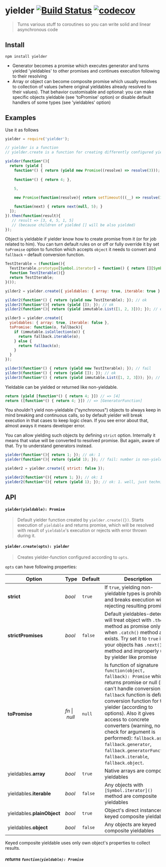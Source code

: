 # yielder [![Build Status](https://travis-ci.org/iagurban/yielder.svg?branch=master)](https://travis-ci.org/iagurban/yielder) [![codecov](https://codecov.io/gh/iagurban/react-linking-model/branch/master/graph/badge.svg)](https://codecov.io/gh/iagurban/yielder)
> Turns various stuff to coroutines so you can write solid and linear asynchronous code

## Install

```shell
npm install yielder
```
- Generator becomes a promise which executes generator and turns yielded 'yieldables' to other promises and continues execution following to their resolving
- Array or object can become composite promise which usually resolves to collection of values (where original yieldables already resolved to their values). That behavior customisable and optional: you can make specific objects yieldable (see 'toPromise' option) or disable default handlers of some types (see 'yieldables' option)

## Examples

Use it as follows

```javascript
yielder = require('yielder');

// yielder is a function
// yielder.create is a function for creating differently configured yielder

yielder(function*(){
  return (yield [
    function*() { return (yield new Promise((resolve) => resolve(3))); },
    
    function*() { return 4; },
    
    5,

    new Promise(function(resolve){ return setTimeout(((__) => resolve(1)), 1000); }),

    function(next) { return next(null, 5); }
  ]);
}).then(function(result){
   // result => [3, 4, 5, 1, 5]
   // (because children of yielded [] will be also yielded)
});
```

Object is yieldable if yielder know how to create promise from it (or for job related to him). You can turn default rules on or off or fully override it by set `toPromise` option to function which accepts `object` it needs to convert and `fallback` – default conversion function.

```javascript
TestIterable = (function(){
  TestIterable.prototype[Symbol.iterator] = function() { return [][Symbol.iterator](); };
  function TestIterable(){}
  return TestIterable;
}());

yilder2 = yielder.create({ yieldables: { array: true, iterable: true } });

yilder2(function*() { return (yield new TestIterable); }); // ok
yilder2(function*(){ return (yield []); }); // ok
yilder2(function*(){ return (yield immutable.List([1, 2, 3])); }); // ok

yilder3 = yielder.create({
  yieldables: { array: true, iterable: false },
  toPromise: function(o, fallback){
    if (immutable.isCollection(o)) {
      return fallback.iterable(o);
    } else {
      return fallback(o);
    }
  }
});

yilder3(function*() { return (yield new TestIterable); }); // fail
yilder3(function*() { return (yield []); }); // ok
yilder3(function*() { return (yield immutable.List([1, 2, 3])); }); // ok

```

Yieldable can be yielded or returned like non-yieldable.

```javascript
return (yield [function*() { return 4; }]) // => [4]
return ([function*() { return 4; }]) // => [GeneratorFunction]
```

You shouldn't yield non-yieldable ("synchronous") objects to always keep in mind breaking and continuous calls, so by default yielder will break execution in that cases to keep logic clean. If you see error about that, almost aways it means developer error.

You can allow yielding such objects by defining `strict` option. Internally it means that value will be converted to resolved promise. But again, aware of that. Try to understand generators instead.

```javascript
yielder(function*(){ return 1; }); // ok: 1
yielder(function*(){ return (yield 1); }); // fail: number is non-yieldable

yielder2 = yielder.create({ strict: false });

yielder2(function*(){ return 1; }); // ok: 1
yielder2(function*(){ return (yield 1); }); // ok: 1. well, just technically ok.
```

## API

#### `yielder(yieldable): Promise`
> Default yielder function created by `yielder.create({})`.
> Starts execution of `yieldable` and returns promise, which will be resolved with result of `yieldable`'s execution or rejects with error thrown during it.

#### `yielder.create(opts): yielder`
> Creates yielder-function configured according to `opts`.

`opts` can have following properties:
  
  | Option | Type | Default | Description |
  | --- | --- | --- | --- |
  | **strict** | _bool_ | `true` | If `true`, yielding non-yieldable types is prohibited and breaks execution with rejecting resulting promise |
  | **strictPromises** | _bool_ | `false` | Default yieldables-detector will treat object with `.then()` method as promise only when `.catch()` method also exists. Try set it to `true` if your objects has `.next()` method and improperly used by yielder like promise |
  | **toPromise** | _fn_&nbsp;\|&nbsp;_null_ | `null` | Is function of signature `function(object, fallback): Promise` which returns promise or null (if can't handle conversion). `fallback` function is default conversion function for this yielder (according to options). Also it gives access to concrete converters (warning, no check for argument is performed): `fallback.async`, `fallback.generator`, `fallback.generatorFunction`, `fallback.iterable`, `fallback.object`.
  | yieldables.**array**       | _bool_ | `true`  | Native arrays are composite yieldables
  | yieldables.**iterable**    | _bool_ | `false` | Any objects with `[Symbol.iterator]()` method are composite yieldables
  | yieldables.**plainObject** | _bool_ | `true`  | Object's direct instances are keyed composite yieldables
  | yieldables.**object**      | _bool_ | `false` | Any objects are keyed composite yieldables
  
Keyed composite yieldable uses only own object's properties to collect results.

##### _returns_ `function(yieldable): Promise`
